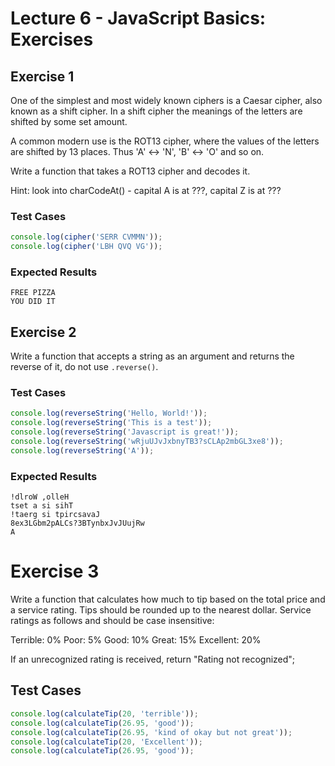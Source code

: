 # Lecture 6 - JavaScript Basics: Exercises

## Exercise 1

One of the simplest and most widely known ciphers is a Caesar cipher, also known as a shift cipher. In a shift cipher the meanings of the letters are shifted by some set amount.

A common modern use is the ROT13 cipher, where the values of the letters are shifted by 13 places. Thus 'A' ↔ 'N', 'B' ↔ 'O' and so on.

Write a function that takes a ROT13 cipher and decodes it.

Hint: look into charCodeAt() - capital A is at ???, capital Z is at ???

### Test Cases
```js
console.log(cipher('SERR CVMMN'));  
console.log(cipher('LBH QVQ VG'));  
```

### Expected Results
```
FREE PIZZA  
YOU DID IT
```  

## Exercise 2

Write a function that accepts a string as an argument and returns the reverse of it, do not use `.reverse()`.

### Test Cases
```js
console.log(reverseString('Hello, World!'));  
console.log(reverseString('This is a test'));  
console.log(reverseString('Javascript is great!'));  
console.log(reverseString('wRjuUJvJxbnyTB3?sCLAp2mbGL3xe8'));  
console.log(reverseString('A'));  
```

### Expected Results
```
!dlroW ,olleH  
tset a si sihT  
!taerg si tpircsavaJ  
8ex3LGbm2pALCs?3BTynbxJvJUujRw  
A
```

# Exercise 3

Write a function that calculates how much to tip based on the total price and a service rating. Tips should be rounded up to the nearest dollar. Service ratings as follows and should be case insensitive:

Terrible: 0%
Poor: 5%
Good: 10%
Great: 15%
Excellent: 20%

If an unrecognized rating is received, return "Rating not recognized";

## Test Cases
```js
console.log(calculateTip(20, 'terrible'));  
console.log(calculateTip(26.95, 'good'));  
console.log(calculateTip(26.95, 'kind of okay but not great'));  
console.log(calculateTip(20, 'Excellent'));  
console.log(calculateTip(26.95, 'good'));  
```
